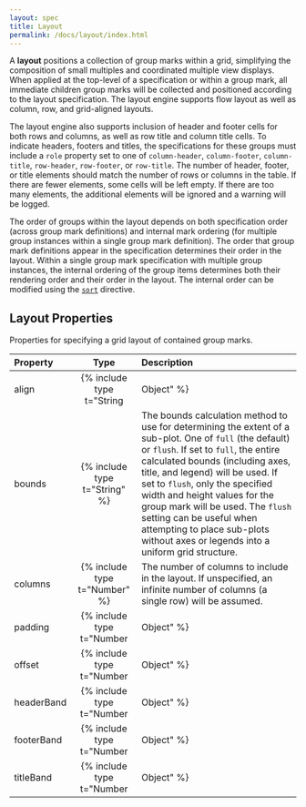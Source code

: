 ```yaml
---
layout: spec
title: Layout
permalink: /docs/layout/index.html
---
```


A **layout** positions a collection of group marks within a grid, simplifying the composition of small multiples and coordinated multiple view displays. When applied at the top-level of a specification or within a group mark, all immediate children group marks will be collected and positioned according to the layout specification. The layout engine supports flow layout as well as column, row, and grid-aligned layouts.

The layout engine also supports inclusion of header and footer cells for both rows and columns, as well as row title and column title cells. To indicate headers, footers and titles, the specifications for these groups must include a `role` property set to one of `column-header`, `column-footer`, `column-title`, `row-header`, `row-footer`, or `row-title`. The number of header, footer, or title elements should match the number of rows or columns in the table. If there are fewer elements, some cells will be left empty. If there are too many elements, the additional elements will be ignored and a warning will be logged.

The order of groups within the layout depends on both specification order (across group mark definitions) and internal mark ordering (for multiple group instances within a single group mark definition). The order that group mark definitions appear in the specification determines their order in the layout. Within a single group mark specification with multiple group instances, the internal ordering of the group items determines both their rendering order and their order in the layout. The internal order can be modified using the [`sort`](../marks) directive.

## Layout Properties

Properties for specifying a grid layout of contained group marks.

| Property      | Type                           | Description    |
| :------------ | :----------------------------: | :------------- |
| align         | {% include type t="String|Object" %}  | The alignment to apply to grid rows and columns. The supported string values are `all`, `each`, and `none` (the default). If set to `none`, a flow layout will be used, in which adjacent plots are simply placed one after the other. If set to `each`, elements will be  aligned into a clean grid structure, but each row or column may be of variable size. If set to `all`, elements will be aligned and each row or column will be sized identically based on the maximum observed size. String values for this property will be applied to both grid rows and columns. Alternatively, an object value of the form `{"row": string, "column": string}` can be used to supply different alignments for rows and columns.|
| bounds        | {% include type t="String" %}  | The bounds calculation method to use for determining the extent of a sub-plot. One of `full` (the default) or `flush`. If set to `full`, the entire calculated bounds (including axes, title, and legend) will be used. If set to `flush`, only the specified width and height values for the group mark will be used. The `flush` setting can be useful when attempting to place sub-plots without axes or legends into a uniform grid structure.|
| columns       | {% include type t="Number" %}  | The number of columns to include in the layout. If unspecified, an infinite number of columns (a single row) will be assumed.|
| padding       | {% include type t="Number|Object" %}  | The padding in pixels to add between elements within a row or column. An object value of the form `{"row": number, "column": number}` can be used to supply different padding values for rows and columns.|
| offset        | {% include type t="Number|Object" %}  | The orthogonal offset in pixels by which to displace grid header, footer, and title cells from their position along the edge of the grid (default `0`). A number value applies to all header, footer, and title elements. An object value can be used to supply different values for each element; the supported properties are `columnHeader`, `columnFooter`, `columnTitle`, `rowHeader`, `rowFooter`, and `rowTitle`.|
| headerBand     | {% include type t="Number|Object" %}  | A band positioning parameter in the interval [0,1] indicating where in a cell a header should be placed. For a column header, `0` maps to the left edge of the header cell and `1` to right edge. A number value applies to both row and column headers. An object value of the form `{"row": number, "column": number}` can be used to supply different values for row and column headers. The default value is `null`, indicating the header is positioned using the _x_ (for columns) or _y_ (for rows) coordinate of the nearest grid content cell. |
| footerBand     | {% include type t="Number|Object" %}  | A band positioning parameter in the interval [0,1] indicating where in a cell a footer should be placed. For a column footer, `0` maps to the left edge of the footer cell and `1` to right edge. A number value applies to both row and column footers. An object value of the form `{"row": number, "column": number}` can be used to supply different values for row and column footers. The default value is `null`, indicating the footer is positioned using the _x_ (for columns) or _y_ (for rows) coordinate of the nearest grid content cell. |
| titleBand     | {% include type t="Number|Object" %}  | A band positioning parameter in the interval [0,1] indicating where in a cell a title should be placed. For a column title, `0` maps to the left edge of the title cell and `1` to right edge. The default value is `0.5`, indicating a centered position. A number value applies to both row and column titles. An object value of the form `{"row": number, "column": number}` can be used to supply different values for row and column titles.|
